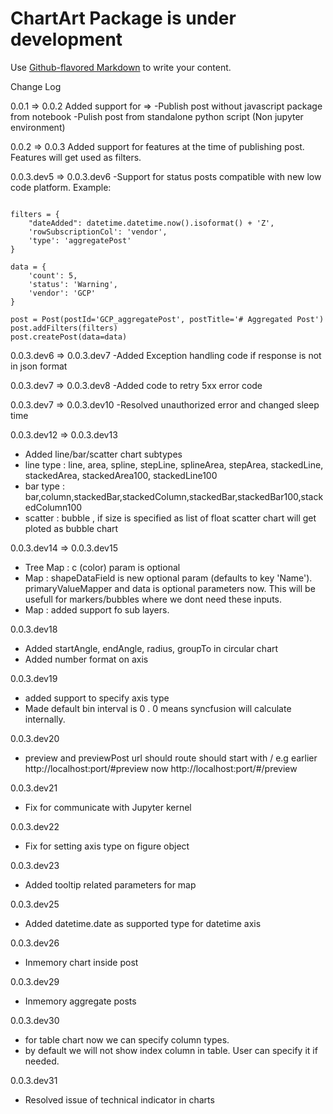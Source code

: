 # ChartArt Package is under development

Use 
[Github-flavored Markdown](https://guides.github.com/features/mastering-markdown/)
to write your content.

Change Log 

0.0.1 => 0.0.2 
Added support for =>
-Publish post without javascript package from notebook
-Pulish post from standalone python script (Non jupyter environment)


0.0.2 => 0.0.3 
Added support for features at the time of publishing post. Features will get used as filters.

0.0.3.dev5 => 0.0.3.dev6
-Support for status posts compatible with new low code platform.
Example: 

```

filters = {
    "dateAdded": datetime.datetime.now().isoformat() + 'Z',
    'rowSubscriptionCol': 'vendor',
    'type': 'aggregatePost'
}

data = {
    'count': 5,
    'status': 'Warning',
    'vendor': 'GCP'
}

post = Post(postId='GCP_aggregatePost', postTitle='# Aggregated Post')
post.addFilters(filters)
post.createPost(data=data)

```
0.0.3.dev6 => 0.0.3.dev7
-Added Exception handling code if response is not in json format

0.0.3.dev7 => 0.0.3.dev8
-Added code to retry 5xx error code 

0.0.3.dev7 => 0.0.3.dev10
-Resolved unauthorized error and changed sleep time

0.0.3.dev12 => 0.0.3.dev13
- Added line/bar/scatter chart subtypes
- line type : line, area, spline, stepLine, splineArea, stepArea, stackedLine, stackedArea, stackedArea100, stackedLine100
- bar type : bar,column,stackedBar,stackedColumn,stackedBar,stackedBar100,stackedColumn100  
- scatter : bubble , if size is specified as list of float scatter chart will get ploted as bubble chart

0.0.3.dev14 => 0.0.3.dev15
- Tree Map : c (color) param is optional
- Map : shapeDataField is new optional param (defaults to key 'Name'). primaryValueMapper and data is optional parameters now. This will be usefull for markers/bubbles where we dont need these inputs.
- Map : added support fo sub layers. 

0.0.3.dev18
- Added startAngle, endAngle, radius, groupTo in circular chart
- Added number format on axis

0.0.3.dev19
- added support to specify axis type 
- Made default bin interval is 0 . 0 means syncfusion will calculate internally.

0.0.3.dev20
- preview and previewPost url should route should start with /  e.g  earlier http://localhost:port/#preview  now http://localhost:port/#/preview

0.0.3.dev21
- Fix for communicate with Jupyter kernel

0.0.3.dev22
- Fix for setting axis type on figure object

0.0.3.dev23
- Added tooltip related parameters for map

0.0.3.dev25
- Added datetime.date as supported type for datetime axis

0.0.3.dev26
- Inmemory chart inside post

0.0.3.dev29
- Inmemory aggregate posts

0.0.3.dev30
- for table chart now we can specify column types.
- by default we will not show index column in table. User can specify it if needed.

0.0.3.dev31
- Resolved issue of technical indicator in charts

